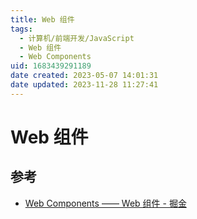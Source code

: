 ```yaml
---
title: Web 组件
tags: 
  - 计算机/前端开发/JavaScript
  - Web 组件
  - Web Components
uid: 1683439291189
date created: 2023-05-07 14:01:31
date updated: 2023-11-28 11:27:41
---
```


# Web 组件

## 参考

- [Web Components —— Web 组件 - 掘金](https://juejin.cn/post/7048909361062051876)
